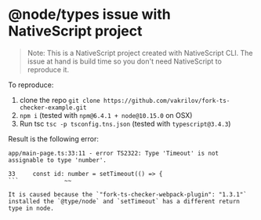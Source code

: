 # @node/types issue with NativeScript project

>Note: This is a NativeScript project created with NativeScript CLI. The issue at hand is build time so you don't need NativeScript to reproduce it.

To reproduce:
1. clone the repo `git clone https://github.com/vakrilov/fork-ts-checker-example.git`
2. `npm i` (tested with `npm@6.4.1 + node@10.15.0` on OSX)
3. Run tsc `tsc -p tsconfig.tns.json` (tested with `typescript@3.4.3`)

Result is the following error:
```
app/main-page.ts:33:11 - error TS2322: Type 'Timeout' is not assignable to type 'number'.

33     const id: number = setTimeout(() => {
```             ~~

It is caused because the `"fork-ts-checker-webpack-plugin": "1.3.1"` installed the `@type/node` and `setTimeout` has a different return type in node.